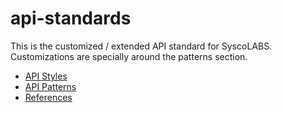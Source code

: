 # api-standards
This is the customized / extended API standard for SyscoLABS. Customizations are specially around the patterns section.

- [API Styles](api-style-guide.md)
- [API Patterns](patterns.md)
- [References](references.md)